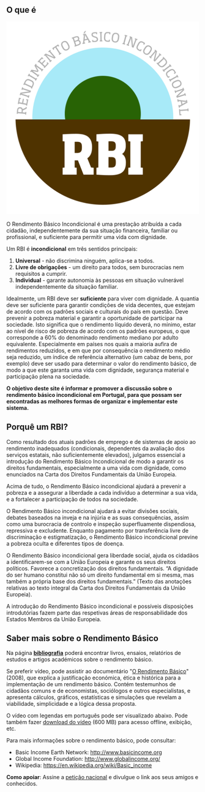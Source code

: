 ## O que é

![Logo RBI](logo_RBI_COR_72dpi.png)

O Rendimento Básico Incondicional é uma prestação atribuída a cada cidadão,
independentemente da sua situação financeira, familiar ou profissional,
e suficiente para permitir uma vida com dignidade. 

Um RBI é **incondicional** em três sentidos principais:

1. **Universal** - não discrimina ninguém, aplica-se a todos.
2. **Livre de obrigações** - um direito para todos, sem burocracias nem requisitos a cumprir.
3. **Individual** - garante autonomia às pessoas em situação vulnerável independentemente da situação familiar.

Idealmente, um RBI deve ser **suficiente** para viver com dignidade.
A quantia deve ser suficiente para garantir condições de vida decentes, que estejam de acordo com os padrões sociais e culturais do país em questão.
Deve prevenir a pobreza material e garantir a oportunidade de participar na sociedade.
Isto significa que o rendimento líquido deverá, no mínimo, estar ao nível de risco de pobreza de acordo com os padrões europeus,
o que corresponde a 60% do denominado rendimento mediano por adulto equivalente.
Especialmente em países nos quais a maioria aufira de rendimentos reduzidos, e em que por consequência o rendimento médio seja reduzido,
um índice de referência alternativo (um cabaz de bens, por exemplo) deve ser usado para determinar o valor do rendimento básico,
de modo a que este garanta uma vida com dignidade, segurança material e participação plena na sociedade.
 
**O objetivo deste site é informar e promover a discussão sobre o rendimento básico incondicional em Portugal,
para que possam ser encontradas as melhores formas de organizar e implementar este sistema.**

## Porquê um RBI?

Como resultado dos atuais padrões de emprego e de sistemas de apoio ao rendimento inadequados
(condicionais, dependentes da avaliação dos serviços estatais, não suficientemente elevados),
julgamos essencial a introdução do Rendimento Básico Incondicional de modo a garantir os direitos fundamentais, especialmente a uma vida com dignidade,
como enunciados na Carta dos Direitos Fundamentais da União Europeia.

Acima de tudo, o Rendimento Básico incondicional ajudará a prevenir a pobreza
e a assegurar a liberdade a cada indivíduo a determinar a sua vida,
e a fortalecer a participação de todos na sociedade.

O Rendimento Básico incondicional ajudará a evitar divisões sociais, debates baseados na inveja e na injúria e as suas consequências,
assim como uma burocracia de controlo e inspeção superfluamente dispendiosa, repressiva e excludente.
Enquanto pagamento por transferência livre de discriminação e estigmatização, o Rendimento Básico incondicional previne a pobreza oculta e diferentes tipos de doença.

O Rendimento Básico incondicional gera liberdade social, ajuda os cidadãos a identificarem-se com a União Europeia e garante os seus direitos políticos.
Favorece a concretização dos direitos fundamentais.
“A dignidade do ser humano constitui não só um direito fundamental em si mesma, mas também a própria base dos direitos fundamentais.”
(Texto das anotações relativas ao texto integral da Carta dos Direitos Fundamentais da União Europeia).

A introdução do Rendimento Básico incondicional e possíveis disposições introdutórias
fazem parte das respetivas áreas de responsabilidade dos Estados Membros da União Europeia.

## Saber mais sobre o Rendimento Básico

Na página **[bibliografia](/bibliografia)** poderá encontrar livros, ensaios, relatórios de estudos e artigos académicos sobre o rendimento básico.

Se preferir vídeo, pode assistir ao documentário "[O Rendimento Básico](http://www.youtube.com/watch?v=ExRs75isitw)" (2008),
que explica a justificação económica, ética e histórica para a implementação de um rendimento básico.
Contém testemunhos de cidadãos comuns e de economistas, sociólogos e outros especialistas,
e apresenta cálculos, gráficos, estatísticas e simulações que revelam a viabilidade, simplicidade e a lógica dessa proposta.

O vídeo com legendas em português pode ser visualizado abaixo.
Pode também fazer [download do vídeo](http://rendimentobasico.pt/grundeinkommen.zip) (600 MB)
para acesso offline, exibição, etc.



Para mais informações sobre o rendimento básico, pode consultar:

* Basic Income Earth Network: http://www.basicincome.org
* Global Income Foundation: http://www.globalincome.org/
* Wikipedia: https://en.wikipedia.org/wiki/Basic_income 

**Como apoiar**: Assine a [petição nacional](http://peticaopublica.com/pview.aspx?pi=PT71674)
e divulgue o link aos seus amigos e conhecidos.
